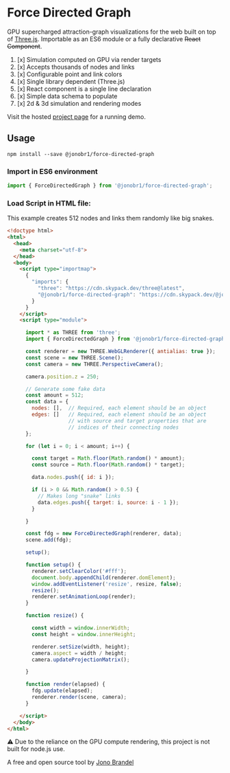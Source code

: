 # Force Directed Graph

GPU supercharged attraction-graph visualizations for the web built on top of [Three.js](http://threejs.org). Importable as an ES6 module or a fully declarative ~~React Component~~.

1. [x] Simulation computed on GPU via render targets
2. [x] Accepts thousands of nodes and links
3. [x] Configurable point and link colors
4. [x] Single library dependent (Three.js)
5. [x] React component is a single line declaration
6. [x] Simple data schema to populate
7. [x] 2d & 3d simulation and rendering modes

Visit the hosted [project page](https://jonobr1.com/force-directed-graph/) for a running demo.

## Usage

```
npm install --save @jonobr1/force-directed-graph
```

### Import in ES6 environment

```javascript
import { ForceDirectedGraph } from '@jonobr1/force-directed-graph';
```

### Load Script in HTML file:

This example creates 512 nodes and links them randomly like big snakes.

```html
<!doctype html>
<html>
  <head>
    <meta charset="utf-8">
  </head>
  <body>
    <script type="importmap">
      {
        "imports": {
          "three": "https://cdn.skypack.dev/three@latest",
          "@jonobr1/force-directed-graph": "https://cdn.skypack.dev/@jonobr1/force-directed-graph@latest"
        }
      }
    </script>
    <script type="module">

      import * as THREE from 'three';
      import { ForceDirectedGraph } from '@jonobr1/force-directed-graph';

      const renderer = new THREE.WebGLRenderer({ antialias: true });
      const scene = new THREE.Scene();
      const camera = new THREE.PerspectiveCamera();

      camera.position.z = 250;

      // Generate some fake data
      const amount = 512;
      const data = {
        nodes: [],  // Required, each element should be an object
        edges: []   // Required, each element should be an object
                    // with source and target properties that are
                    // indices of their connecting nodes
      };

      for (let i = 0; i < amount; i++) {

        const target = Math.floor(Math.random() * amount);
        const source = Math.floor(Math.random() * target);

        data.nodes.push({ id: i });

        if (i > 0 && Math.random() > 0.5) {
          // Makes long "snake" links
          data.edges.push({ target: i, source: i - 1 });
        }

      }

      const fdg = new ForceDirectedGraph(renderer, data);
      scene.add(fdg);

      setup();

      function setup() {
        renderer.setClearColor('#fff');
        document.body.appendChild(renderer.domElement);
        window.addEventListener('resize', resize, false);
        resize();
        renderer.setAnimationLoop(render);
      }

      function resize() {

        const width = window.innerWidth;
        const height = window.innerHeight;

        renderer.setSize(width, height);
        camera.aspect = width / height;
        camera.updateProjectionMatrix();

      }

      function render(elapsed) {
        fdg.update(elapsed);
        renderer.render(scene, camera);
      }

    </script>
  </body>
</html>
```

:warning: Due to the reliance on the GPU compute rendering, this project is not built for node.js use.

A free and open source tool by [Jono Brandel](http://jono.fyi/)
